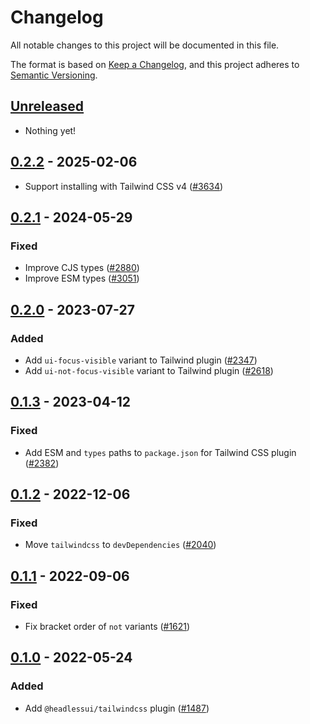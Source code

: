 # Changelog

All notable changes to this project will be documented in this file.

The format is based on [Keep a Changelog](https://keepachangelog.com/en/1.0.0/),
and this project adheres to [Semantic Versioning](https://semver.org/spec/v2.0.0.html).

## [Unreleased]

- Nothing yet!

## [0.2.2] - 2025-02-06

- Support installing with Tailwind CSS v4 ([#3634](https://github.com/tailwindlabs/headlessui/pull/3634))

## [0.2.1] - 2024-05-29

### Fixed

- Improve CJS types ([#2880](https://github.com/tailwindlabs/headlessui/pull/2880))
- Improve ESM types ([#3051](https://github.com/tailwindlabs/headlessui/pull/3051))

## [0.2.0] - 2023-07-27

### Added

- Add `ui-focus-visible` variant to Tailwind plugin ([#2347](https://github.com/tailwindlabs/headlessui/pull/2347))
- Add `ui-not-focus-visible` variant to Tailwind plugin ([#2618](https://github.com/tailwindlabs/headlessui/pull/2618))

## [0.1.3] - 2023-04-12

### Fixed

- Add ESM and `types` paths to `package.json` for Tailwind CSS plugin ([#2382](https://github.com/tailwindlabs/headlessui/pull/2382))

## [0.1.2] - 2022-12-06

### Fixed

- Move `tailwindcss` to `devDependencies` ([#2040](https://github.com/tailwindlabs/headlessui/pull/2040))

## [0.1.1] - 2022-09-06

### Fixed

- Fix bracket order of `not` variants ([#1621](https://github.com/tailwindlabs/headlessui/pull/1621))

## [0.1.0] - 2022-05-24

### Added

- Add `@headlessui/tailwindcss` plugin ([#1487](https://github.com/tailwindlabs/headlessui/pull/1487))

[unreleased]: https://github.com/tailwindlabs/headlessui/compare/@headlessui/tailwindcss@v0.2.2...HEAD
[0.2.2]: https://github.com/tailwindlabs/headlessui/compare/@headlessui/tailwindcss@v0.2.1...@headlessui/tailwindcss@v0.2.2
[0.2.1]: https://github.com/tailwindlabs/headlessui/compare/@headlessui/tailwindcss@v0.2.0...@headlessui/tailwindcss@v0.2.1
[0.2.0]: https://github.com/tailwindlabs/headlessui/compare/@headlessui/tailwindcss@v0.1.3...@headlessui/tailwindcss@v0.2.0
[0.1.3]: https://github.com/tailwindlabs/headlessui/compare/@headlessui/tailwindcss@v0.1.2...@headlessui/tailwindcss@v0.1.3
[0.1.2]: https://github.com/tailwindlabs/headlessui/compare/@headlessui/tailwindcss@v0.1.1...@headlessui/tailwindcss@v0.1.2
[0.1.1]: https://github.com/tailwindlabs/headlessui/compare/@headlessui/tailwindcss@v0.1.0...@headlessui/tailwindcss@v0.1.1
[0.1.0]: https://github.com/tailwindlabs/headlessui/releases/tag/@headlessui/tailwindcss@v0.1.0
